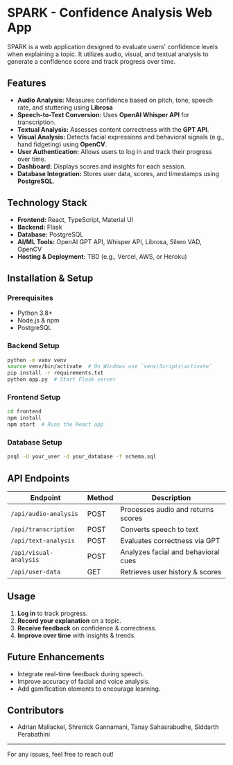 # SPARK - Confidence Analysis Web App

SPARK is a web application designed to evaluate users' confidence levels when explaining a topic. It utilizes audio, visual, and textual analysis to generate a confidence score and track progress over time.

## Features
- **Audio Analysis:** Measures confidence based on pitch, tone, speech rate, and stuttering using **Librosa**
- **Speech-to-Text Conversion:** Uses **OpenAI Whisper API** for transcription.
- **Textual Analysis:** Assesses content correctness with the **GPT API**.
- **Visual Analysis:** Detects facial expressions and behavioral signals (e.g., hand fidgeting) using **OpenCV**.
- **User Authentication:** Allows users to log in and track their progress over time.
- **Dashboard:** Displays scores and insights for each session.
- **Database Integration:** Stores user data, scores, and timestamps using **PostgreSQL**.

## Technology Stack
- **Frontend:** React, TypeScript, Material UI
- **Backend:** Flask
- **Database:** PostgreSQL
- **AI/ML Tools:** OpenAI GPT API, Whisper API, Librosa, Silero VAD, OpenCV
- **Hosting & Deployment:** TBD (e.g., Vercel, AWS, or Heroku)

## Installation & Setup
### Prerequisites
- Python 3.8+
- Node.js & npm
- PostgreSQL

### Backend Setup
```bash
python -m venv venv
source venv/bin/activate  # On Windows use `venv\Scripts\activate`
pip install -r requirements.txt
python app.py  # Start Flask server
```

### Frontend Setup
```bash
cd frontend
npm install
npm start  # Runs the React app
```

### Database Setup
```bash
psql -U your_user -d your_database -f schema.sql
```

## API Endpoints
| Endpoint                 | Method | Description                          |
|--------------------------|--------|--------------------------------------|
| `/api/audio-analysis`    | POST   | Processes audio and returns scores  |
| `/api/transcription`     | POST   | Converts speech to text             |
| `/api/text-analysis`     | POST   | Evaluates correctness via GPT       |
| `/api/visual-analysis`   | POST   | Analyzes facial and behavioral cues |
| `/api/user-data`         | GET    | Retrieves user history & scores     |

## Usage
1. **Log in** to track progress.
2. **Record your explanation** on a topic.
3. **Receive feedback** on confidence & correctness.
4. **Improve over time** with insights & trends.

## Future Enhancements
- Integrate real-time feedback during speech.
- Improve accuracy of facial and voice analysis.
- Add gamification elements to encourage learning.

## Contributors
- Adrian Maliackel, Shrenick Gannamani, Tanay Sahasrabudhe, Siddarth Perabathini

---

For any issues, feel free to reach out!

